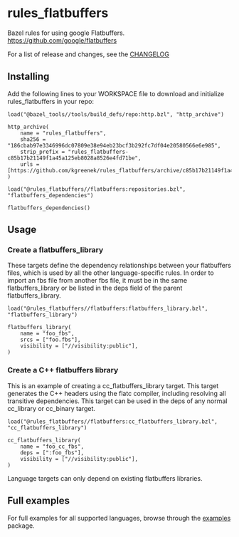 # rules_flatbuffers

Bazel rules for using google Flatbuffers.
https://github.com/google/flatbuffers

For a list of release and changes, see the [CHANGELOG](CHANGELOG.md)

## Installing

Add the following lines to your WORKSPACE file to download and initialize rules_flatbuffers in your repo:

```bzl
load("@bazel_tools//tools/build_defs/repo:http.bzl", "http_archive")

http_archive(
    name = "rules_flatbuffers",
    sha256 = "186cbab97e3346996dc07809e38e94eb23bcf3b292fc7df04e20580566e6e985",
    strip_prefix = "rules_flatbuffers-c85b17b21149f1a45a125eb8028a8526e4fd71be",
    urls = [https://github.com/kgreenek/rules_flatbuffers/archive/c85b17b21149f1a45a125eb8028a8526e4fd71be.tar.gz],
)

load("@rules_flatbuffers//flatbuffers:repositories.bzl", "flatbuffers_dependencies")

flatbuffers_dependencies()
```

## Usage

### Create a flatbuffers_library

These targets define the dependency relationships between your flatbuffers files, which is used by all the other language-specific rules. In order to import an fbs file from another fbs file, it must be in the same flatbuffers_library or be listed in the deps field of the parent flatbuffers_library.

```bzl
load("@rules_flatbuffers//flatbuffers:flatbuffers_library.bzl", "flatbuffers_library")

flatbuffers_library(
    name = "foo_fbs",
    srcs = ["foo.fbs"],
    visibility = ["//visibility:public"],
)
```

### Create a C++ flatbuffers library

This is an example of creating a cc_flatbuffers_library target. This target generates the C++ headers using the flatc compiler, including resolving all transitive dependencies. This target can be used in the deps of any normal cc_library or cc_binary target.

```bzl
load("@rules_flatbuffers//flatbuffers:cc_flatbuffers_library.bzl", "cc_flatbuffers_library")

cc_flatbuffers_library(
    name = "foo_cc_fbs",
    deps = [":foo_fbs"],
    visibility = ["//visibility:public"],
)
```

Language targets can only depend on existing flatbuffers libraries.

## Full examples

For full examples for all supported languages, browse through the [examples](examples) package.
